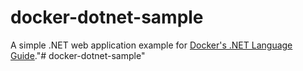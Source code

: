 # docker-dotnet-sample

A simple .NET web application example for [Docker's .NET Language Guide](https://docs.docker.com/language/dotnet/)."# docker-dotnet-sample" 

